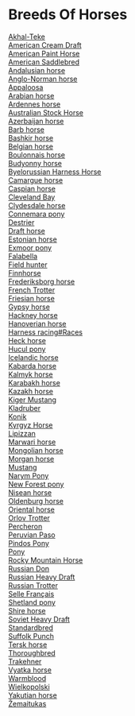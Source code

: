 # Breeds Of Horses
[Akhal-Teke](https://en.wikipedia.org/wiki/Akhal-Teke)<br>
[American Cream Draft](https://en.wikipedia.org/wiki/American_Cream_Draft)<br>
[American Paint Horse](https://en.wikipedia.org/wiki/American_Paint_Horse)<br>
[American Saddlebred](https://en.wikipedia.org/wiki/American_Saddlebred)<br>
[Andalusian horse](https://en.wikipedia.org/wiki/Andalusian_horse)<br>
[Anglo-Norman horse](https://en.wikipedia.org/wiki/Anglo-Norman_horse)<br>
[Appaloosa](https://en.wikipedia.org/wiki/Appaloosa)<br>
[Arabian horse](https://en.wikipedia.org/wiki/Arabian_horse)<br>
[Ardennes horse](https://en.wikipedia.org/wiki/Ardennes_horse)<br>
[Australian Stock Horse](https://en.wikipedia.org/wiki/Australian_Stock_Horse)<br>
[Azerbaijan horse](https://en.wikipedia.org/wiki/Azerbaijan_horse)<br>
[Barb horse](https://en.wikipedia.org/wiki/Barb_horse)<br>
[Bashkir horse](https://en.wikipedia.org/wiki/Bashkir_horse)<br>
[Belgian horse](https://en.wikipedia.org/wiki/Belgian_horse)<br>
[Boulonnais horse](https://en.wikipedia.org/wiki/Boulonnais_horse)<br>
[Budyonny horse](https://en.wikipedia.org/wiki/Budyonny_horse)<br>
[Byelorussian Harness Horse](https://en.wikipedia.org/wiki/Byelorussian_Harness_Horse)<br>
[Camargue horse](https://en.wikipedia.org/wiki/Camargue_horse)<br>
[Caspian horse](https://en.wikipedia.org/wiki/Caspian_horse)<br>
[Cleveland Bay](https://en.wikipedia.org/wiki/Cleveland_Bay)<br>
[Clydesdale horse](https://en.wikipedia.org/wiki/Clydesdale_horse)<br>
[Connemara pony](https://en.wikipedia.org/wiki/Connemara_pony)<br>
[Destrier](https://en.wikipedia.org/wiki/Destrier)<br>
[Draft horse](https://en.wikipedia.org/wiki/Draft_horse)<br>
[Estonian horse](https://en.wikipedia.org/wiki/Estonian_horse)<br>
[Exmoor pony](https://en.wikipedia.org/wiki/Exmoor_pony)<br>
[Falabella](https://en.wikipedia.org/wiki/Falabella)<br>
[Field hunter](https://en.wikipedia.org/wiki/Field_hunter)<br>
[Finnhorse](https://en.wikipedia.org/wiki/Finnhorse)<br>
[Frederiksborg horse](https://en.wikipedia.org/wiki/Frederiksborg_horse)<br>
[French Trotter](https://en.wikipedia.org/wiki/French_Trotter)<br>
[Friesian horse](https://en.wikipedia.org/wiki/Friesian_horse)<br>
[Gypsy horse](https://en.wikipedia.org/wiki/Gypsy_horse)<br>
[Hackney horse](https://en.wikipedia.org/wiki/Hackney_horse)<br>
[Hanoverian horse](https://en.wikipedia.org/wiki/Hanoverian_horse)<br>
[Harness racing#Races](https://en.wikipedia.org/wiki/Harness_racing#Races)<br>
[Heck horse](https://en.wikipedia.org/wiki/Heck_horse)<br>
[Hucul pony](https://en.wikipedia.org/wiki/Hucul_pony)<br>
[Icelandic horse](https://en.wikipedia.org/wiki/Icelandic_horse)<br>
[Kabarda horse](https://en.wikipedia.org/wiki/Kabarda_horse)<br>
[Kalmyk horse](https://en.wikipedia.org/wiki/Kalmyk_horse)<br>
[Karabakh horse](https://en.wikipedia.org/wiki/Karabakh_horse)<br>
[Kazakh horse](https://en.wikipedia.org/wiki/Kazakh_horse)<br>
[Kiger Mustang](https://en.wikipedia.org/wiki/Kiger_Mustang)<br>
[Kladruber](https://en.wikipedia.org/wiki/Kladruber)<br>
[Konik](https://en.wikipedia.org/wiki/Konik)<br>
[Kyrgyz Horse](https://en.wikipedia.org/wiki/Kyrgyz_Horse)<br>
[Lipizzan](https://en.wikipedia.org/wiki/Lipizzan)<br>
[Marwari horse](https://en.wikipedia.org/wiki/Marwari_horse)<br>
[Mongolian horse](https://en.wikipedia.org/wiki/Mongolian_horse)<br>
[Morgan horse](https://en.wikipedia.org/wiki/Morgan_horse)<br>
[Mustang](https://en.wikipedia.org/wiki/Mustang)<br>
[Narym Pony](https://en.wikipedia.org/wiki/Narym_Pony)<br>
[New Forest pony](https://en.wikipedia.org/wiki/New_Forest_pony)<br>
[Nisean horse](https://en.wikipedia.org/wiki/Nisean_horse)<br>
[Oldenburg horse](https://en.wikipedia.org/wiki/Oldenburg_horse)<br>
[Oriental horse](https://en.wikipedia.org/wiki/Oriental_horse)<br>
[Orlov Trotter](https://en.wikipedia.org/wiki/Orlov_Trotter)<br>
[Percheron](https://en.wikipedia.org/wiki/Percheron)<br>
[Peruvian Paso](https://en.wikipedia.org/wiki/Peruvian_Paso)<br>
[Pindos Pony](https://en.wikipedia.org/wiki/Pindos_Pony)<br>
[Pony](https://en.wikipedia.org/wiki/Pony)<br>
[Rocky Mountain Horse](https://en.wikipedia.org/wiki/Rocky_Mountain_Horse)<br>
[Russian Don](https://en.wikipedia.org/wiki/Russian_Don)<br>
[Russian Heavy Draft](https://en.wikipedia.org/wiki/Russian_Heavy_Draft)<br>
[Russian Trotter](https://en.wikipedia.org/wiki/Russian_Trotter)<br>
[Selle Français](https://en.wikipedia.org/wiki/Selle_Fran%C3%A7ais)<br>
[Shetland pony](https://en.wikipedia.org/wiki/Shetland_pony)<br>
[Shire horse](https://en.wikipedia.org/wiki/Shire_horse)<br>
[Soviet Heavy Draft](https://en.wikipedia.org/wiki/Soviet_Heavy_Draft)<br>
[Standardbred](https://en.wikipedia.org/wiki/Standardbred)<br>
[Suffolk Punch](https://en.wikipedia.org/wiki/Suffolk_Punch)<br>
[Tersk horse](https://en.wikipedia.org/wiki/Tersk_horse)<br>
[Thoroughbred](https://en.wikipedia.org/wiki/Thoroughbred)<br>
[Trakehner](https://en.wikipedia.org/wiki/Trakehner)<br>
[Vyatka horse](https://en.wikipedia.org/wiki/Vyatka_horse)<br>
[Warmblood](https://en.wikipedia.org/wiki/Warmblood)<br>
[Wielkopolski](https://en.wikipedia.org/wiki/Wielkopolski)<br>
[Yakutian horse](https://en.wikipedia.org/wiki/Yakutian_horse)<br>
[Žemaitukas](https://en.wikipedia.org/wiki/%C5%BDemaitukas)<br>
